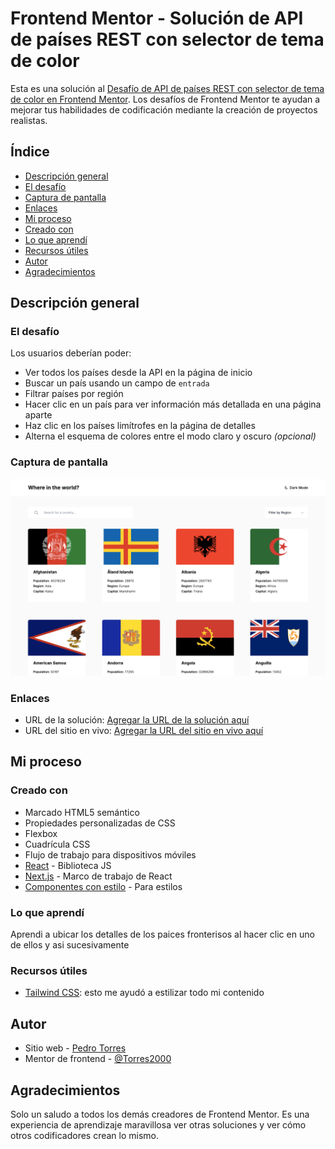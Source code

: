 <!-- @format -->

# Frontend Mentor - Solución de API de países REST con selector de tema de color

Esta es una solución al [Desafío de API de países REST con selector de tema de color en Frontend Mentor](https://www.frontendmentor.io/challenges/rest-countries-api-with-color-theme-switcher-5cacc469fec04111f7b848ca). Los desafíos de Frontend Mentor te ayudan a mejorar tus habilidades de codificación mediante la creación de proyectos realistas.

## Índice

- [Descripción general](#descripción-general)
- [El desafío](#el-desafío)
- [Captura de pantalla](#captura-de-pantalla)
- [Enlaces](#enlaces)
- [Mi proceso](#mi-proceso)
- [Creado con](#creada-con)
- [Lo que aprendí](#lo-que-aprendí)
- [Recursos útiles](#recursos-útiles)
- [Autor](#autor)
- [Agradecimientos](#agradecimientos)

## Descripción general

### El desafío

Los usuarios deberían poder:

- Ver todos los países desde la API en la página de inicio
- Buscar un país usando un campo de `entrada`
- Filtrar países por región
- Hacer clic en un país para ver información más detallada en una página aparte
- Haz clic en los países limítrofes en la página de detalles
- Alterna el esquema de colores entre el modo claro y oscuro _(opcional)_

### Captura de pantalla

![](./public/capture.png)

### Enlaces

- URL de la solución: [Agregar la URL de la solución aquí](https://your-solution-url.com)
- URL del sitio en vivo: [Agregar la URL del sitio en vivo aquí](https://your-live-site-url.com)

## Mi proceso

### Creado con

- Marcado HTML5 semántico
- Propiedades personalizadas de CSS
- Flexbox
- Cuadrícula CSS
- Flujo de trabajo para dispositivos móviles
- [React](https://reactjs.org/) - Biblioteca JS
- [Next.js](https://nextjs.org/) - Marco de trabajo de React
- [Componentes con estilo](https://styled-components.com/) - Para estilos

### Lo que aprendí

Aprendi a ubicar los detalles de los paices fronterisos al hacer clic en uno de ellos y asi sucesivamente

### Recursos útiles

- [Tailwind CSS](https://tailwindcss.com/): esto me ayudó a estilizar todo mi contenido

## Autor

- Sitio web - [Pedro Torres](https://pedro-j-torres.vercel.app/)
- Mentor de frontend - [@Torres2000](https://www.frontendmentor.io/profile/Torres2000)

## Agradecimientos

Solo un saludo a todos los demás creadores de Frontend Mentor. Es una experiencia de aprendizaje maravillosa ver otras soluciones y ver cómo otros codificadores crean lo mismo.
